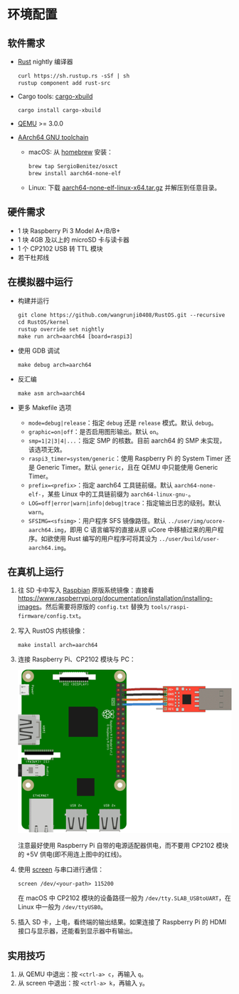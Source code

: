# 环境配置

## 软件需求

* [Rust](https://www.rust-lang.org/) nightly 编译器

    ```
    curl https://sh.rustup.rs -sSf | sh
    rustup component add rust-src
    ```

* Cargo tools: [cargo-xbuild](https://github.com/rust-osdev/cargo-xbuild)

    ```
    cargo install cargo-xbuild
    ```

* [QEMU](https://www.qemu.org/) >= 3.0.0
* [AArch64 GNU toolchain](https://web.stanford.edu/class/cs140e/assignments/0-blinky/)

    + macOS: 从 [homebrew](https://brew.sh/) 安装：

        ```
        brew tap SergioBenitez/osxct
        brew install aarch64-none-elf
        ```

    + Linux: 下载 [aarch64-none-elf-linux-x64.tar.gz](https://web.stanford.edu/class/cs140e/files/aarch64-none-elf-linux-x64.tar.gz) 并解压到任意目录。

## 硬件需求

* 1 块 Raspberry Pi 3 Model A+/B/B+
* 1 块 4GB 及以上的 microSD 卡与读卡器
* 1 个 CP2102 USB 转 TTL 模块
* 若干杜邦线

## 在模拟器中运行

* 构建并运行

    ```
    git clone https://github.com/wangrunji0408/RustOS.git --recursive
    cd RustOS/kernel
    rustup override set nightly
    make run arch=aarch64 [board=raspi3]
    ```

* 使用 GDB 调试

    ```
    make debug arch=aarch64
    ```

* 反汇编

    ```
    make asm arch=aarch64
    ```

* 更多 Makefile 选项

    * `mode=debug|release`：指定 `debug` 还是 `release` 模式。默认 `debug`。
    * `graphic=on|off`：是否启用图形输出。默认 `on`。
    * `smp=1|2|3|4|...`：指定 SMP 的核数。目前 aarch64 的 SMP 未实现，该选项无效。
    * `raspi3_timer=system/generic`：使用 Raspberry Pi 的 System Timer 还是 Generic Timer。默认 `generic`，且在 QEMU 中只能使用 Generic Timer。
    * `prefix=<prefix>`：指定 aarch64 工具链前缀。默认 `aarch64-none-elf-`，某些 Linux 中的工具链前缀为 `aarch64-linux-gnu-`。
    * `LOG=off|error|warn|info|debug|trace`：指定输出日志的级别。默认 `warn`。
    * `SFSIMG=<sfsimg>`：用户程序 SFS 镜像路径。默认 `../user/img/ucore-aarch64.img`，即用 C 语言编写的直接从原 uCore 中移植过来的用户程序。如欲使用 Rust 编写的用户程序可将其设为 `../user/build/user-aarch64.img`。

## 在真机上运行

1. 往 SD 卡中写入 [Raspbian](https://www.raspberrypi.org/downloads/raspbian/) 原版系统镜像：直接看 <https://www.raspberrypi.org/documentation/installation/installing-images>。然后需要将原版的 `config.txt` 替换为 `tools/raspi-firmware/config.txt`。

2. 写入 RustOS 内核镜像：

    ```
    make install arch=aarch64
    ```

3. 连接 Raspberry Pi、CP2102 模块与 PC：

    ![](img/usb-ttl-pi3.png)

    注意最好使用 Raspberry Pi 自带的电源适配器供电，而不要用 CP2102 模块的 +5V 供电(即不用连上图中的红线)。

4. 使用 [screen](https://www.gnu.org/software/screen/manual/screen.html#Overview) 与串口进行通信：

    ```
    screen /dev/<your-path> 115200
    ```

    在 macOS 中 CP2102 模块的设备路径一般为 `/dev/tty.SLAB_USBtoUART`，在 Linux 中一般为 `/dev/ttyUSB0`。

5. 插入 SD 卡，上电，看终端的输出结果。如果连接了 Raspberry Pi 的 HDMI 接口与显示器，还能看到显示器中有输出。


## 实用技巧

1. 从 QEMU 中退出：按 `<ctrl-a> c`，再输入 `q`。
2. 从 screen 中退出：按 `<ctrl-a> k`，再输入 `y`。
